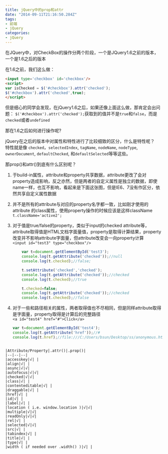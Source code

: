 ```yaml
---
title: jQuery中的prop和attr
date: "2014-09-11T21:16:50.284Z"
tags:
- 前端
- jQuery
categories:
- jQuery
---
```

在JQuery中，对CheckBox的操作分两个阶段，一个是JQuery1.6之前的版本，一个是1.6之后的版本

在1.6之前，我们这么做：
```html
<input type='checkbox' id='checkbox'/> 
<script> 
var isChecked = $('#checkbox').attr('checked'); 
$('#checkbox').attr('checked',true); 
</script>
```
但是细心的同学会发现，在jQuery1.6之后，如果还像上面这么做，那肯定会出问题： 
`$('#checkbox').attr('checked');`获取到的值并不是`true`和`false`，而是`checked`或者`undefined`  

那在1.6之后如何进行操作呢?

jQuery在之后的版本中对属性和特性进行了比较细致的区分，什么是特性呢？  
特性就是像 `checked`，`selectedIndex`, `tagName`, `nodeName`, `nodeType`, `ownerDocument`, `defaultChecked`, 和`defaultSelected`等等这些。

那prop()和attr()到底有什么区别呢？

1. 于build-in属性，attribute和property共享数据，attribute更改了会对property造成影响，反之亦然，但是两者的自定义属性是独立的数据，即使name一样，也互不影响，看起来是下面这张图，但是IE6、7没有作区分，依然共享自定义属性数据   
2. 并不是所有的attribute与对应的property名字都一致，比如刚才使用的attribute 的class属性，使用property操作的时候应该是这样className  
	 `t.className='active2';`
3. 对于值是true/false的property，类似于input的checked attribute等，attribute取得值是HTML文档字面量值，property是取得计算结果，property改变并不影响attribute字面量，但attribute改变会一向property计算  
	`<input id="test3" type="checkbox"/>`

	```js
		var t=document.getElementById('test3');
        console.log(t.getAttribute('checked'));//null
        console.log(t.checked);//false;

        t.setAttribute('checked','checked');
        console.log(t.getAttribute('checked'));//checked
        console.log(t.checked);//true

        t.checked=false;
        console.log(t.getAttribute('checked'));//checked
        console.log(t.checked);//false
	```

4. 对于一些和路径相关的属性，两者取得值也不尽相同，但是同样attribute取得是字面量，property取得是计算后的完整路径  
	`<a id="test4" href="#">Click</a>`
	```js
	var t=document.getElementById('test4');
    console.log(t.getAttribute('href'));//#
    console.log(t.href);//file:///C:/Users/bsun/Desktop/ss/anonymous.html#
  ```

|Attribute/Property|.attr()|.prop()|
|--|--|--|
|accesskey|√| |
|align|√| |
|async|√|√|
|autofocus|√|√|
|checked|√|√|
|class|√| |
|contenteditable|√| |
|draggable|√| |
|href|√| |
|id|√| |
|label|√| |
|location ( i.e. window.location )|√|√|
|multiple|√|√|
|readOnly|√|√|
|rel|√| |
|selected|√|√|
|src|√| |
|tabindex|√| |
|title|√| |
|type|√| |
|width ( if needed over .width() )|√| |
